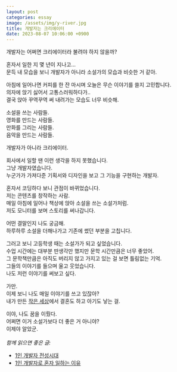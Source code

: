 ```yaml
---
layout: post
categories: essay
image: /assets/img/y-river.jpg
title: 개발자는 크리에이터
date: 2023-08-07 10:06:00 +0900
---
```


개발자는 어쩌면 크리에이터라 불려야 하지 않을까?

혼자서 일한 지 몇 년이 지나고...  
문득 내 모습을 보니 개발자가 아니라 소설가의 모습과 비슷한 거 같아.

아침에 일어나면 커피를 한 잔 마시며 오늘은 무슨 이야기를 쓸지 고민합니다.  
의자에 앉기 싫어서 고통스러워하다가..   
결국 앉아 꾸역꾸역 써 내려가는 모습도 너무 비슷해.

소설을 쓰는 사람들.  
영화를 만드는 사람들.  
만화를 그리는 사람들.  
음악을 만드는 사람들.

개발자가 아니라 크리에이터.

회사에서 일할 땐 이런 생각을 하지 못했습니다.  
그냥 개발자였습니다.  
누군가가 가져다준 기획서와 디자인을 보고 그 기능을 구현하는 개발자.

혼자서 코딩하다 보니 관점이 바뀌었습니다.  
저는 콘텐츠를 창작하는 사람.  
매일 아침에 일어나 책상에 앉아 소설을 쓰는 소설가처럼.  
저도 모니터를 보며 스토리를 써나갑니다.

어떤 결말인지 나도 궁금해.  
하루하루 소설을 더해나가고 기존에 썼던 부분을 고칩니다.

그러고 보니 고등학생 때는 소설가가 되고 싶었습니다.  
수업 시간에는 대부분 딴생각만 했지만 문학 시간만큼은 너무 좋았어.  
그 문학책만큼은 아직도 버리지 않고 가지고 있는 걸 보면 틀림없는 기억.  
그들의 이야기를 들으며 울고 웃었습니다.  
나도 저런 이야기를 써보고 싶다.

가만.  
이제 보니 나도 매일 이야기를 쓰고 있잖아?  
내가 만든 [작은 세상](/essay/2022/05/04/code-is-magic.html)에서 결혼도 하고 아기도 낳는 걸.

이야, 나도 꿈을 이뤘다.  
어쩌면 이거 소설가보다 더 좋은 거 아니야?  
이제야 알았군.
<br>
<br>
*함께 읽으면 좋은 글:*
* [1인 개발자 전성시대](/essay/2022/09/14/successful-developer.html)
* [1인 개발자로 혼자 일하는 이유](https://brunch.co.kr/@buildingking/68)

